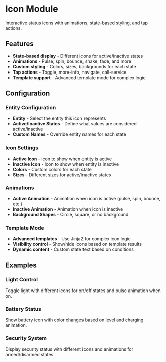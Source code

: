 # Icon Module

Interactive status icons with animations, state-based styling, and tap actions.

## Features

- **State-based display** - Different icons for active/inactive states
- **Animations** - Pulse, spin, bounce, shake, fade, and more
- **Custom styling** - Colors, sizes, backgrounds for each state
- **Tap actions** - Toggle, more-info, navigate, call-service
- **Template support** - Advanced template mode for complex logic

## Configuration

### Entity Configuration

- **Entity** - Select the entity this icon represents
- **Active/Inactive States** - Define what values are considered active/inactive
- **Custom Names** - Override entity names for each state

### Icon Settings

- **Active Icon** - Icon to show when entity is active
- **Inactive Icon** - Icon to show when entity is inactive
- **Colors** - Custom colors for each state
- **Sizes** - Different sizes for active/inactive states

### Animations

- **Active Animation** - Animation when icon is active (pulse, spin, bounce, etc.)
- **Inactive Animation** - Animation when icon is inactive
- **Background Shapes** - Circle, square, or no background

### Template Mode

- **Advanced templates** - Use Jinja2 for complex icon logic
- **Visibility control** - Show/hide icons based on template results
- **Dynamic content** - Custom state text based on conditions

## Examples

### Light Control

Toggle light with different icons for on/off states and pulse animation when on.

### Battery Status

Show battery icon with color changes based on level and charging animation.

### Security System

Display security status with different icons and animations for armed/disarmed states.
